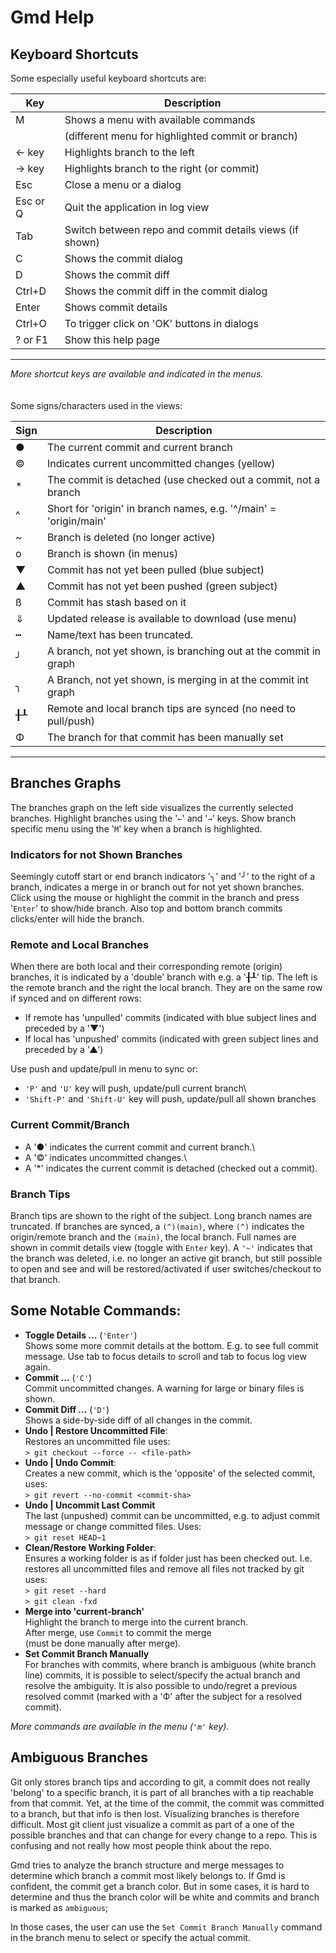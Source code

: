 # Gmd Help


## Keyboard Shortcuts
Some especially useful keyboard shortcuts are:

| Key        | Description                                                 |
| ---------- | ------------------------------------------------------------|
| M          | Shows a menu with available commands                        |
|            | (different menu for highlighted commit or branch)           |  
| ← key      | Highlights branch to the left                               |
| → key      | Highlights branch to the right (or commit)                  |
| Esc        | Close a menu or a dialog                                    |
| Esc or Q   | Quit the application in log view                            |
| Tab        | Switch between repo and commit details views (if shown)     |
| C          | Shows the commit dialog                                     |
| D          | Shows the commit diff                                       |
| Ctrl+D     | Shows the commit diff in the commit dialog                  |
| Enter      | Shows commit details                                        |
| Ctrl+O     | To trigger click on 'OK' buttons in dialogs                 |
| ? or F1    | Show this help page                                         |
----------------------------------------------------------------------------

*More shortcut keys are available and indicated in the menus.*
\
\
\
Some signs/characters used in the views:

| Sign | Description                                                       |
| -----| ------------------------------------------------------------------|
| ●    | The current commit and current branch                             | 
| ©    | Indicates current uncommitted changes (yellow)                    |  
| *    | The commit is detached (use checked out a commit, not a branch    |
| ^    | Short for 'origin' in branch names, e.g. '^/main' = 'origin/main' |
| ~    | Branch is deleted (no longer active)                              |
| o    | Branch is shown (in menus)                                        |
| ▼    | Commit has not yet been pulled (blue subject)                     |
| ▲    | Commit has not yet been pushed (green subject)                    |
| ß    | Commit has stash based on it                                      |
| ⇓    | Updated release is available to download (use menu)               |     
| ┅    | Name/text has been truncated.                                     |
| ╯    | A branch, not yet shown, is branching out at the commit in graph  |
| ╮    | A Branch, not yet shown, is merging in at the commit int graph    |
| ╂┸   | Remote and local branch tips are synced (no need to pull/push)    |
| Φ    | The branch for that commit has been manually set                  |
----------------------------------------------------------------------------


## Branches Graphs
The branches graph on the left side visualizes the currently selected
branches. Highlight branches using the '`←`' and '`→`' keys.
Show branch specific menu using the '`M`' key when a branch is highlighted.


### Indicators for not Shown Branches
Seemingly cutoff start or end branch indicators '╮' and '╯' to the right
of a branch, indicates a merge in or branch out for not yet shown branches.
Click using the mouse or highlight the commit in the branch and press '`Enter`'
to show/hide branch. Also top and bottom branch commits clicks/enter will hide the branch.


### Remote and Local Branches
When there are both local and their corresponding remote (origin) branches,
it is indicated by a 'double' branch with e.g. a '╂┸' tip. The left is the 
remote branch and the right the local branch. They are on the same row
if synced and on different rows:
- If remote has 'unpulled' commits 
  (indicated with blue subject lines and preceded by a '▼')
- If local has 'unpushed' commits
  (indicated with green subject lines and preceded by a '▲')

Use push and update/pull in menu to sync or:
- `'P'` and `'U'` key will push, update/pull current branch\
- `'Shift-P'` and `'Shift-U'` key will push, update/pull all shown branches


### Current Commit/Branch
- A '●' indicates the current commit and current branch.\
- A '©' indicates uncommitted changes.\
- A '*' indicates the current commit is detached (checked out a commit).


### Branch Tips
Branch tips are shown to the right of the subject. Long branch names are
truncated. If branches are synced, a `(^)(main)`, where `(^)` indicates
the origin/remote branch and the `(main)`, the local branch. Full names are
shown in commit details view (toggle with `Enter` key). A `'~'` indicates that the branch was deleted,
i.e. no longer an active git branch, but still possible to open and see and
will be restored/activated if user switches/checkout to that branch.


## Some Notable Commands:
* **Toggle Details ...** (`'Enter'`)\
  Shows some more commit details at the bottom. E.g. to see full commit
  message. Use tab to focus details to scroll and tab to focus log view again.
* **Commit ...** (`'C'`)\
  Commit uncommitted changes. A warning for large or binary files is shown.
* **Commit Diff ...** (`'D'`)\
  Shows a side-by-side diff of all changes in the commit.
* **Undo | Restore Uncommitted File**:\
  Restores an uncommitted file uses:\
  `> git checkout --force -- <file-path>`
* **Undo | Undo Commit**:\
  Creates a new commit, which is the 'opposite' of the selected commit, uses:\
  `> git revert --no-commit <commit-sha>`
* **Undo | Uncommit Last Commit**\
  The last (unpushed) commit can be uncommitted, e.g. to adjust commit
  message or change committed files. Uses:\
  `> git reset HEAD~1`
* **Clean/Restore Working Folder**:\
  Ensures a working folder is as if folder just has been checked out. 
  I.e. restores all uncommitted files and remove all files not tracked
  by git uses:\
  `> git reset --hard`\
  `> git clean -fxd`
* **Merge into 'current-branch'**\
  Highlight the branch to merge into the current branch.\
  After merge, use `Commit` to commit the merge\
  (must be done manually after merge).
* **Set Commit Branch Manually**\
  For branches with commits, where branch is ambiguous (white branch line)
  commits, it is possible to select/specify the actual branch and resolve the 
  ambiguity. It is also possible to undo/regret a previous resolved commit
  (marked with a 'Ф' after the subject for a resolved commit).

*More commands are available in the menu (`'m'` key).*


## Ambiguous Branches
Git only stores branch tips and according to git, a commit does not really
'belong' to a specific branch, it is part of all branches with a tip 
reachable from that commit. Yet, at the time of the commit, the commit
was committed to a branch, but that info is then lost. Visualizing branches
is therefore difficult. Most git client just visualize a commit as part of a
one of the possible branches and that can change for every change to a
repo. This is confusing and not really how most people think about the repo.

Gmd tries to analyze the branch structure and merge messages to determine
which branch a commit most likely belongs to. If Gmd is confident, the commit
get a branch color. But in some cases, it is hard to determine and thus the
branch color will be white and commits and branch is marked as `ambiguous`;

In those cases, the user can use the `Set Commit Branch Manually` command in the
branch menu to select or specify the actual commit.

  